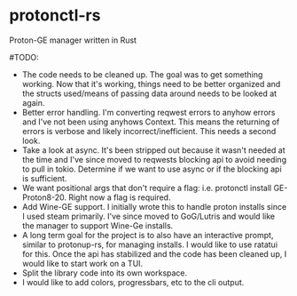 # protonctl-rs
Proton-GE manager written in Rust

#TODO:
* The code needs to be cleaned up. The goal was to get something working. Now that it's working, things need to be better organized and the structs used/means of passing data around needs to be looked at again.
* Better error handling. I'm converting reqwest errors to anyhow errors and I've not been using anyhows Context. This means the returning of errors is verbose and likely incorrect/inefficient. This needs a second look.
* Take a look at async. It's been stripped out because it wasn't needed at the time and I've since moved to reqwests blocking api to avoid needing to pull in tokio. Determine if we want to use async or if the blocking api is sufficient.
* We want positional args that don't require a flag: i.e. protonctl install GE-Proton8-20. Right now a flag is required.
* Add Wine-GE support. I initially wrote this to handle proton installs since I used steam primarily. I've since moved to GoG/Lutris and would like the manager to support Wine-Ge installs.
* A long term goal for the project is to also have an interactive prompt, similar to protonup-rs, for managing installs. I would like to use ratatui for this. Once the api has stabilized and the code has been cleaned up, I would like to start work on a TUI.
* Split the library code into its own workspace.
* I would like to add colors, progressbars, etc to the cli output.
